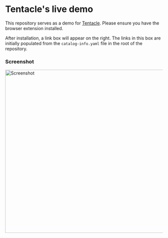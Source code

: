 # Tentacle's live demo 

This repository serves as a demo for [Tentacle](https://tentacle.app/). Please ensure you have the browser extension installed. 

After installation, a link box will appear on the right. The links in this box are initially populated from the `catalog-info.yaml` file in the root of the repository. 

### Screenshot

<img width="522" alt="Screenshot" src="https://github.com/user-attachments/assets/3c8dd1cc-b71d-4a3c-b286-8aec5d226159">
